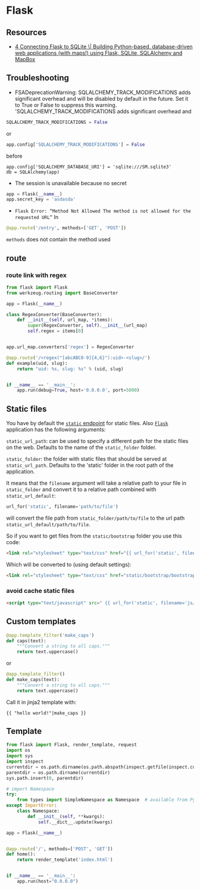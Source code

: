 # Flask

## Resources
* [4 Connecting Flask to SQLite \\| Building Python-based, database-driven web applications (with maps!) using Flask, SQLite, SQLAlchemy and MapBox](http://jonathansoma.com/tutorials/flask-sqlalchemy-mapbox/connecting-flask-to-sqlite.html)

## Troubleshooting
* FSADeprecationWarning: SQLALCHEMY_TRACK_MODIFICATIONS adds significant overhead and will be disabled by default in the future.  Set it to True or False to suppress this warning.   'SQLALCHEMY_TRACK_MODIFICATIONS adds significant overhead and
```python
SQLALCHEMY_TRACK_MODIFICATIONS = False
```
or
```python
app.config['SQLALCHEMY_TRACK_MODIFICATIONS'] = False
```
before
```
app.config['SQLALCHEMY_DATABASE_URI'] = 'sqlite:///SM.sqlite3'
db = SQLAlchemy(app)
```

* The session is unavailable because no secret
```python
app = Flask(__name__)
app.secret_key = 'asdasda'
```

* `Flask Error: “Method Not Allowed The method is not allowed for the requested URL”`
In 
```python
@app.route('/entry', methods=['GET', 'POST'])
```
`methods` does not contain the method used

## route


### route link with regex
```python
from flask import Flask
from werkzeug.routing import BaseConverter

app = Flask(__name__)

class RegexConverter(BaseConverter):
    def __init__(self, url_map, *items):
        super(RegexConverter, self).__init__(url_map)
        self.regex = items[0]


app.url_map.converters['regex'] = RegexConverter

@app.route('/<regex("[abcABC0-9]{4,6}"):uid>-<slug>/')
def example(uid, slug):
    return "uid: %s, slug: %s" % (uid, slug)


if __name__ == '__main__':
    app.run(debug=True, host='0.0.0.0', port=5000)
```

## Static files
You have by default the  [`static`  endpoint](http://flask.pocoo.org/docs/quickstart/#static-files)  for static files. Also  [`Flask`](http://flask.pocoo.org/docs/api/#flask.Flask)  application has the following arguments:

`static_url_path`: can be used to specify a different path for the static files on the web. Defaults to the name of the  `static_folder`  folder.

`static_folder`: the folder with static files that should be served at  `static_url_path`. Defaults to the 'static' folder in the root path of the application.

It means that the  `filename`  argument will take a relative path to your file in  `static_folder`  and convert it to a relative path combined with  `static_url_default`:

```python
url_for('static', filename='path/to/file')
```

will convert the file path from  `static_folder/path/to/file`  to the url path  `static_url_default/path/to/file`.

So if you want to get files from the  `static/bootstrap`  folder you use this code:

```html
<link rel="stylesheet" type="text/css" href="{{ url_for('static', filename='bootstrap/bootstrap.min.css') }}">
```

Which will be converted to (using default settings):

```html
<link rel="stylesheet" type="text/css" href="static/bootstrap/bootstrap.min.css">
```

### avoid cache static files
```html
<script type="text/javascript" src=" {{ url_for('static', filename='js/main.js', version='9') }}">  </script>
```

## Custom templates
```python
@app.template_filter('make_caps')
def caps(text):
    """Convert a string to all caps."""
    return text.uppercase()
```
or

```python
@app.template_filter()
def make_caps(text):
    """Convert a string to all caps."""
    return text.uppercase()
```
Call it in jinja2 template with:
```jinja2
{{ "hello world!"|make_caps }}
```


## Template
```python
from flask import Flask, render_template, request
import os
import sys
import inspect
currentdir = os.path.dirname(os.path.abspath(inspect.getfile(inspect.currentframe())))
parentdir = os.path.dirname(currentdir)
sys.path.insert(0, parentdir)

# import Namespace
try:
    from types import SimpleNamespace as Namespace  # available from Python 3.3
except ImportError:
    class Namespace:
        def __init__(self, **kwargs):
            self.__dict__.update(kwargs)

app = Flask(__name__)


@app.route('/', methods=['POST', 'GET'])
def home():
	return render_template('index.html')


if __name__ == '__main__':
    app.run(host="0.0.0.0")
```
